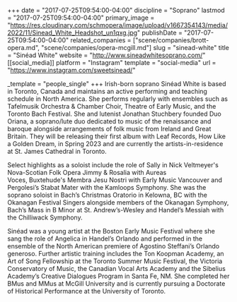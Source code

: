 +++
date = "2017-07-25T09:54:00-04:00"
discipline = "Soprano"
lastmod = "2017-07-25T09:54:00-04:00"
primary_image = "https://res.cloudinary.com/schmopera/image/upload/v1667354143/media/2022/11/Sinead_White_Headshot_un1qxg.jpg"
publishDate = "2017-07-25T09:54:00-04:00"
related_companies = ["scene/companies/brott-opera.md", "scene/companies/opera-mcgill.md"]
slug = "sinead-white"
title = "Sinéad White"
website = "http://www.sineadwhitesoprano.com/"
[[social_media]]
platform = "Instagram"
template = "social-media"
url = "https://www.instagram.com/sweetsinead/"

_template = "people_single"
+++
Irish-born soprano Sinéad White is based in Toronto, Canada and maintains an active performing and teaching schedule in North America. She performs regularly with ensembles such as Tafelmusik Orchestra & Chamber Choir, Theatre of Early Music, and the Toronto Bach Festival. She and lutenist Jonathan Stuchbery founded Duo Oriana, a soprano/lute duo dedicated to music of the renaissance and baroque alongside arrangements of folk music from Ireland and Great Britain. They will be releasing their first album with Leaf Records, How Like a Golden Dream, in Spring 2023 and are currently the artists-in-residence at St. James Cathedral in Toronto.

Select highlights as a soloist include the role of Sally in Nick Veltmeyer's Nova-Scotian Folk Opera Jimmy & Rosalia with Aureas Voces, Buxtehude's Membra Jesu Nostri with Early Music Vancouver and Pergolesi’s Stabat Mater with the Kamloops Symphony. She was the soprano soloist in Bach’s Christmas Oratorio in Kelowna, BC with the Okanagan Festival Singers alongside members of the Okanagan Symphony, Bach’s Mass in B Minor at St. Andrew’s-Wesley ​and Handel’s Messiah with the Chilliwack Symphony. 

Sinéad was a young artist at the Boston Early Music Festival where she sang the role of Angelica in Handel’s Orlando and performed in the ensemble of the North American premiere of Agostino Steffani’s Orlando generoso. Further artistic training includes the Ton Koopman Academy, an Art of Song Fellowship at the Toronto Summer Music Festival, the Victoria Conservatory of Music, the Canadian Vocal Arts Academy and the Sibelius Academy’s Creative Dialogues Program in Santa Fe, NM. She completed her BMus and MMus at McGill University and is currently pursuing a Doctorate of Historical Performance at the University of Toronto.